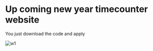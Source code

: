 # Up coming new year timecounter website
You just download the code and apply

![w1](https://user-images.githubusercontent.com/61703896/141609826-80de5d0a-120e-400d-af69-f3bc0000f8cc.jpeg)
